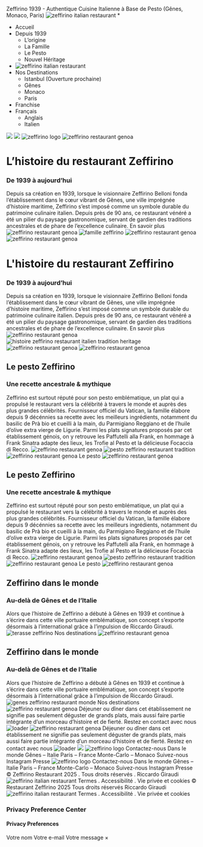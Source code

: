 Zeffirino 1939 - Authentique Cuisine Italienne à Base de Pesto (Gênes, Monaco, Paris)
![zeffirino italian restaurant](https://zeffirino-restaurant.com/wp-content/uploads/2024/04/zeffirino-italian-restaurant.png)
  * 

  * Accueil
  * Depuis 1939
    * L’origine
    * La Famille
    * Le Pesto
    * Nouvel Héritage
  * ![zeffirino italian restaurant](https://zeffirino-restaurant.com/wp-content/uploads/2024/04/zeffirino-italian-restaurant.png)
  * Nos Destinations
    * Istanbul (Ouverture prochaine)
    * Gênes
    * Monaco
    * Paris
  * Franchise
  * Français
    * Anglais
    * Italien


![](https://zeffirino-restaurant.com/wp-content/plugins/revslider/sr6/assets/assets/dummy.png) ![](https://zeffirino-restaurant.com/wp-content/plugins/revslider/sr6/assets/assets/dummy.png) ![zeffirino logo](https://zeffirino-restaurant.com/wp-content/plugins/revslider/sr6/assets/assets/dummy.png)
![zeffirino restaurant genoa](https://zeffirino-restaurant.com/wp-content/uploads/2024/04/zeffirino-restaurant-genova.png)
# L’histoire du restaurant Zeffirino
### De 1939 à aujourd’hui
Depuis sa création en 1939, lorsque le visionnaire Zeffirino Belloni fonda l’établissement dans le cœur vibrant de Gênes, une ville imprégnée d’histoire maritime, Zeffirino s’est imposé comme un symbole durable du patrimoine culinaire italien. Depuis près de 90 ans, ce restaurant vénéré a été un pilier du paysage gastronomique, servant de gardien des traditions ancestrales et de phare de l’excellence culinaire.
En savoir plus
![zeffirino restaurant genoa](https://zeffirino-restaurant.com/wp-content/uploads/2024/04/zeffirino-restaurant-genova.png)
![famille zeffirino](https://zeffirino-restaurant.com/wp-content/uploads/2024/05/famille-zeffirino.jpg)
![zeffirino restaurant genoa](https://zeffirino-restaurant.com/wp-content/uploads/2024/04/zeffirino-restaurant-genova.png)
![zeffirino restaurant genoa](https://zeffirino-restaurant.com/wp-content/uploads/2024/04/zeffirino-restaurant-genova.png)
# L'histoire du restaurant Zeffirino
### De 1939 à aujourd’hui
Depuis sa création en 1939, lorsque le visionnaire Zeffirino Belloni fonda l’établissement dans le cœur vibrant de Gênes, une ville imprégnée d’histoire maritime, Zeffirino s’est imposé comme un symbole durable du patrimoine culinaire italien. Depuis près de 90 ans, ce restaurant vénéré a été un pilier du paysage gastronomique, servant de gardien des traditions ancestrales et de phare de l’excellence culinaire.
En savoir plus
![zeffirino restaurant genoa](https://zeffirino-restaurant.com/wp-content/uploads/2024/04/zeffirino-restaurant-genova.png)
![histoire zeffirino restaurant italien tradition heritage](https://zeffirino-restaurant.com/wp-content/uploads/2024/05/histoire-zeffirino-restaurant-italien-tradition-heritage-1.png)
![zeffirino restaurant genoa](https://zeffirino-restaurant.com/wp-content/uploads/2024/04/zeffirino-restaurant-genova.png)
![zeffirino restaurant genoa](https://zeffirino-restaurant.com/wp-content/uploads/2024/04/zeffirino-restaurant-genova.png)
## Le pesto Zeffirino
### Une recette ancestrale & mythique
Zeffirino est surtout réputé pour son pesto emblématique, un plat qui a propulsé le restaurant vers la célébrité à travers le monde et auprès des plus grandes célébrités. Fournisseur officiel du Vatican, la famille élabore depuis 9 décénnies sa recette avec les meilleurs ingrédients, notamment du basilic de Prà bio et cueilli à la main, du Parmigiano Reggiano et de l’huile d’olive extra vierge de Ligurie. Parmi les plats signatures proposés par cet établissement génois, on y retrouve les Paffutelli alla Frank, en hommage à Frank Sinatra adapte des lieux, les Trofie al Pesto et la délicieuse Focaccia di Recco.
![zeffirino restaurant genoa](https://zeffirino-restaurant.com/wp-content/uploads/2024/04/zeffirino-restaurant-genova.png)
![pesto zeffirino restaurant tradition](https://zeffirino-restaurant.com/wp-content/uploads/2024/05/pesto-zeffirino-restaurant-tradition.png)
![zeffirino restaurant genoa](https://zeffirino-restaurant.com/wp-content/uploads/2024/04/zeffirino-restaurant-genova.png)
Le pesto
![zeffirino restaurant genoa](https://zeffirino-restaurant.com/wp-content/uploads/2024/04/zeffirino-restaurant-genova.png)
## Le pesto Zeffirino
### Une recette ancestrale & mythique
Zeffirino est surtout réputé pour son pesto emblématique, un plat qui a propulsé le restaurant vers la célébrité à travers le monde et auprès des plus grandes célébrités. Fournisseur officiel du Vatican, la famille élabore depuis 9 décénnies sa recette avec les meilleurs ingrédients, notamment du basilic de Prà bio et cueilli à la main, du Parmigiano Reggiano et de l’huile d’olive extra vierge de Ligurie. Parmi les plats signatures proposés par cet établissement génois, on y retrouve les Paffutelli alla Frank, en hommage à Frank Sinatra adapte des lieux, les Trofie al Pesto et la délicieuse Focaccia di Recco.
![zeffirino restaurant genoa](https://zeffirino-restaurant.com/wp-content/uploads/2024/04/zeffirino-restaurant-genova.png)
![pesto zeffirino restaurant tradition](https://zeffirino-restaurant.com/wp-content/uploads/2024/05/pesto-zeffirino-restaurant-tradition.png)
![zeffirino restaurant genoa](https://zeffirino-restaurant.com/wp-content/uploads/2024/04/zeffirino-restaurant-genova.png)
Le pesto
![zeffirino restaurant genoa](https://zeffirino-restaurant.com/wp-content/uploads/2024/04/zeffirino-restaurant-genova.png)
## Zeffirino dans le monde
### Au-delà de Gênes et de l’Italie
Alors que l’histoire de Zeffirino a débuté à Gênes en 1939 et continue à s’écrire dans cette ville portuaire emblématique, son concept s’exporte désormais à l’international grâce à l’impulsion de Riccardo Giraudi.
![terasse zeffirino](https://zeffirino-restaurant.com/wp-content/uploads/2024/05/zeffirino-terasse.jpg)
Nos destinations
![zeffirino restaurant genoa](https://zeffirino-restaurant.com/wp-content/uploads/2024/04/zeffirino-restaurant-genova.png)
## Zeffirino dans le monde
### Au-delà de Gênes et de l’Italie
Alors que l’histoire de Zeffirino a débuté à Gênes en 1939 et continue à s’écrire dans cette ville portuaire emblématique, son concept s’exporte désormais à l’international grâce à l’impulsion de Riccardo Giraudi.
![genes zeffirino restaurant monde](https://zeffirino-restaurant.com/wp-content/uploads/2024/05/genes-zeffirino-restaurant-monde.png)
Nos destinations
![zeffirino restaurant genoa](https://zeffirino-restaurant.com/wp-content/uploads/2024/04/zeffirino-restaurant-genova.png)
Déjeuner ou dîner dans cet établissement ne signifie pas seulement déguster de grands plats, mais aussi faire partie intégrante d’un morceau d’histoire et de fierté.
Restez en contact avec nous
![loader](https://zeffirino-restaurant.com/wp-includes/images/spinner.gif)
![zeffirino restaurant genoa](https://zeffirino-restaurant.com/wp-content/uploads/2024/04/zeffirino-restaurant-genova.png)
Déjeuner ou dîner dans cet établissement ne signifie pas seulement déguster de grands plats, mais aussi faire partie intégrante d’un morceau d’histoire et de fierté.
Restez en contact avec nous
![loader](https://zeffirino-restaurant.com/wp-includes/images/spinner.gif)
![](https://zeffirino-restaurant.com/wp-content/uploads/2024/04/zeffirino-pasta-italien-greece.png)
![zeffirino logo](https://zeffirino-restaurant.com/wp-content/uploads/2024/01/zeffirino-logo.png)
Contactez-nous
Dans le monde
Gênes – Italie
Paris – France
Monte-Carlo – Monaco
Suivez-nous
Instagram
Presse
![zeffirino logo](https://zeffirino-restaurant.com/wp-content/uploads/2024/01/zeffirino-logo.png)
Contactez-nous
Dans le monde
Gênes – Italie
Paris – France
Monte-Carlo – Monaco
Suivez-nous
Instagram
Presse
© Zeffirino Restaurant 2025 . Tous droits réservés . Riccardo Giraudi
![zeffirino italian restaurant](https://zeffirino-restaurant.com/wp-content/uploads/2024/04/zeffirino-italian-restaurant.png)
Termes . Accessibilité . Vie privée et cookies
© Restaurant Zeffirino 2025 Tous droits réservés Riccardo Giraudi
![zeffirino italian restaurant](https://zeffirino-restaurant.com/wp-content/uploads/2024/04/zeffirino-italian-restaurant.png)
Termes . Accessibilité . Vie privée et cookies
### Privacy Preference Center
#### Privacy Preferences
Votre nom 
Votre e-mail 
Votre message 
× 
